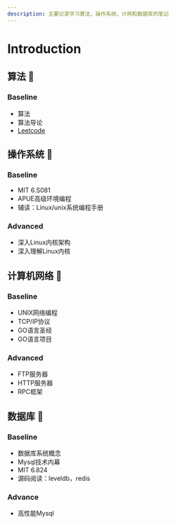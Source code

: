 ```yaml
---
description: 主要记录学习算法，操作系统，计网和数据库的笔记
---
```


# Introduction

## 算法 👾

### Baseline

* 算法
* 算法导论
* [Leetcode](suan-fa/leetcode.md)

## 操作系统 🎃 

### Baseline

* MIT 6.S081
* APUE高级环境编程
* 辅读：Linux/unix系统编程手册

### Advanced

* 深入Linux内核架构
* 深入理解Linux内核

## 计算机网络 🤖 

### Baseline

* UNIX网络编程
* TCP/IP协议
* GO语言圣经
* GO语言项目

### Advanced

* FTP服务器
* HTTP服务器
* RPC框架

## 数据库 🐳 

### Baseline

* 数据库系统概念
* Mysql技术内幕
* MIT 6.824
* 源码阅读：leveldb，redis

### Advance

* 高性能Mysql

